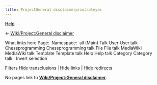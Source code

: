 ```yaml
---
title: ProjectGeneral disclaimerprintableyes
---
```

[Help](/www.mediawiki.org/wiki/Special:MyLanguage/Help:What_links_here)





← [Wiki/Project:General disclaimer](index.php?title=Wiki/Project:General_disclaimer&action=edit&redlink=1 "Wiki/Project:General disclaimer (page does not exist)")



What links here
Page:  Namespace: 
all
(Main)
Talk
User
User talk
Chessprogramming
Chessprogramming talk
File
File talk
MediaWiki
MediaWiki talk
Template
Template talk
Help
Help talk
Category
Category talk
  Invert selection 

Filters
[Hide](index.php?title=Special:WhatLinksHere/Wiki/Project:General_disclaimer&hidetrans=1 "Special:WhatLinksHere/Wiki/Project:General disclaimer") transclusions | [Hide](index.php?title=Special:WhatLinksHere/Wiki/Project:General_disclaimer&hidelinks=1 "Special:WhatLinksHere/Wiki/Project:General disclaimer") links | [Hide](index.php?title=Special:WhatLinksHere/Wiki/Project:General_disclaimer&hideredirs=1 "Special:WhatLinksHere/Wiki/Project:General disclaimer") redirects

No pages link to **[Wiki/Project:General disclaimer](index.php?title=Wiki/Project:General_disclaimer&action=edit&redlink=1 "Wiki/Project:General disclaimer (page does not exist)")**.


 
